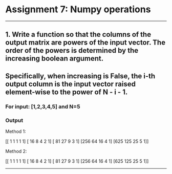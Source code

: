 # Assignment 7: Numpy operations

----------------------------------------------------------------------------------------------------------------------------------

## 1. Write a function so that the columns of the output matrix are powers of the input vector. The order of the powers is determined by the increasing boolean argument. 
##      Specifically, when increasing is False, the i-th output column is the input vector raised element-wise to the power of N - i - 1.


### For input: [1,2,3,4,5] and N=5

### Output

Method 1:

[[  1   1   1   1   1]
 [ 16   8   4   2   1]
 [ 81  27   9   3   1]
 [256  64  16   4   1]
 [625 125  25   5   1]]


Method 2:

[[  1   1   1   1   1]
 [ 16   8   4   2   1]
 [ 81  27   9   3   1]
 [256  64  16   4   1]
 [625 125  25   5   1]]

------------------------------------------------------------------------------------------------------------------------------------
